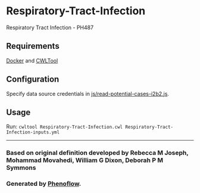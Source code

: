 # Respiratory-Tract-Infection

Respiratory Tract Infection - PH487

## Requirements

[Docker](https://docs.docker.com/install/) and [CWLTool](https://github.com/common-workflow-language/cwltool#install)

## Configuration

Specify data source credentials in [js/read-potential-cases-i2b2.js](js/read-potential-cases-i2b2.js).

## Usage

Run: `cwltool Respiratory-Tract-Infection.cwl Respiratory-Tract-Infection-inputs.yml`

***

### Based on original definition developed by Rebecca M Joseph, Mohammad Movahedi, William G Dixon, Deborah P M Symmons
### Generated by [Phenoflow](https://kclhi.org/phenoflow).
